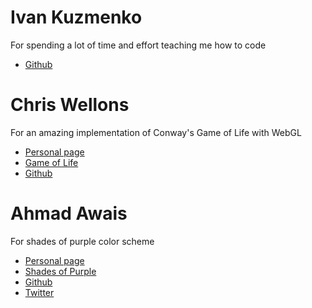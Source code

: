 # Ivan Kuzmenko

For spending a lot of time and effort teaching me how to code

* [Github](https://github.com/rndtrash)

# Chris Wellons

For an amazing implementation of Conway's Game of Life with WebGL

* [Personal page](https://nullprogram.com/)
* [Game of Life](https://github.com/skeeto/webgl-game-of-life)
* [Github](https://github.com/skeeto)
# Ahmad Awais

For shades of purple color scheme

* [Personal page](https://ahmadawais.com/)
* [Shades of Purple](https://github.com/ahmadawais/shades-of-purple-vscode)
* [Github](https://github.com/ahmadawais)
* [Twitter](https://twitter.com/MrAhmadAwais)
